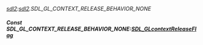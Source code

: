 _[sdl2](../../modules/sdl2/sdl2-module.md):[sdl2](../../modules/sdl2/sdl2-module.md).SDL\_GL\_CONTEXT\_RELEASE\_BEHAVIOR\_NONE_
##### Const SDL\_GL\_CONTEXT\_RELEASE\_BEHAVIOR\_NONE:[SDL_GLcontextReleaseFlag](../../modules/sdl2/sdl2-sdl_glcontextreleaseflag.md)
